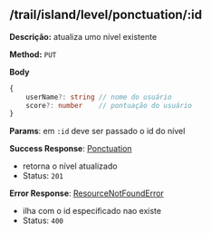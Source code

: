 ## /trail/island/level/ponctuation/:id

**Descrição:** atualiza umo nível existente

**Method:** `PUT`

**Body**

```typescript
{
    userName?: string // nome do usuário
    score?: number    // pontuação do usuário
}
```

**Params**: em `:id` deve ser passado o id do nível

**Success Response**: [Ponctuation](../../../../src/domain/trilhas/@entities/ponctuation.ts)
- retorna o nível atualizado
- Status: `201`

**Error Response**: [ResourceNotFoundError](../../../../src/core/errors/resource-not-found-error.ts)
- ilha com o id especificado nao existe
- Status: `400`